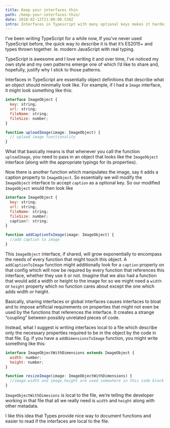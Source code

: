 ```yaml
---
title: Keep your interfaces thin
path: /keep-your-interfaces-thin/
date: 2018-02-12T21:00:00.530Z
intro: Interfaces in Typescript with many optional keys makes it harder to reason about
---
```


I’ve been writing TypeScript for a while now, If you’ve never used TypeScript before, the quick way to describe it is that it’s ES2015+ and types thrown together. Ie. modern JavaScript with real typing.

TypeScript is awesome and I love writing it and over time, I’ve noticed my own style and my own patterns emerge one of which I’d like to share and, hopefully, justify why I stick to those patterns.

Interfaces in TypeScript are essentially object definitions that describe what an object should minimally look like. For example, if I had a `Image` interface, it might look something like this:

```js
interface ImageObject {
  key: string;
  url: string;
  fileName: string;
  fileSize: number;
}

function uploadImage(image: ImageObject) {
  // upload image functionality
}
```

What that basically means is that whenever you call the function `uploadImage`, you need to pass in an object that looks like the `ImageObject` interface (along with the appropriate typings for its properties).

Now there is another function which manipulates the image, say it adds a caption property to `ImageObject`. So essentially we will modify the `ImageObject` interface to accept `caption` as a optional key. So our modified `ImageObject` would then look like

```js
interface ImageObject {
  key: string;
  url: string;
  fileName: string;
  fileSize: number;
  caption?: string;
}

function addCaptionToImage(image: ImageObject) {
  //add caption to image
}
```

This `ImageObject` interface, if shared, will grow exponentially to encompass the needs of every function that might touch this object. A `addCaptionToImage` function might additionally look for a `caption` property on that config which will now be required by every function that references this interface, whether they use it or not. Imagine that we also had a function that would add a width or height to the image for so we might need a `width` or `height` property which no function cares about except the one which adds width or height.

Basically, sharing interfaces or global interfaces causes interfaces to bloat and to impose artificial requirements on properties that might not even be used by the functions that references the interface. It creates a strange “coupling” between possibly unrelated pieces of code.

Instead, what I suggest is writing interfaces local to a file which describe only the necessary properties required to be in the object by the code in that file. Eg. if you have a `addDimensionsToImage` function, you might write something like this:

```js
interface ImageObjectWithDimensions extends ImageObject {
  width: number;
  height: number;
}

function resizeImage(image: ImageObjectWithDimensions) {
  //image.width and image.height are used somewhere in this code block
}
```
`ImageObjectWithDimesions` is local to the file, we’re telling the developer working in that file that all we really need is `width` and `height` along with other metadata.

I like this idea that Types provide nice way to document functions and easier to read if the interfaces are local to the file. 
